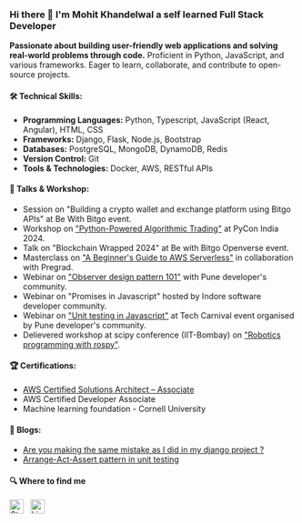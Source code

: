 ### Hi there 👋 I'm Mohit Khandelwal a self learned Full Stack Developer

**Passionate about building user-friendly web applications and solving real-world problems through code.** Proficient in Python, JavaScript, and various frameworks. Eager to learn, collaborate, and contribute to open-source projects.

#### 🛠️ Technical Skills:

* **Programming Languages:** Python, Typescript, JavaScript (React, Angular), HTML, CSS
* **Frameworks:** Django, Flask, Node.js, Bootstrap
* **Databases:** PostgreSQL, MongoDB, DynamoDB, Redis
* **Version Control:** Git
* **Tools & Technologies:** Docker, AWS, RESTful APIs

#### 🎤 Talks & Workshop: 
* Session on "Building a crypto wallet and exchange platform using Bitgo APIs" at Be With Bitgo event.
* Workshop on ["Python-Powered Algorithmic Trading"](https://www.linkedin.com/posts/mohitkh7_pyconindia2024-algorithmictrading-python-activity-7241697979424788482-efSB) at PyCon India 2024.
* Talk on "Blockchain Wrapped 2024" at Be with Bitgo Openverse event.
* Masterclass on ["A Beginner's Guide to AWS Serverless"](https://www.linkedin.com/posts/mohitkh7_awsserverless-masterclass-pregrad-activity-7171417036454150144-sMs2/) in collaboration with Pregrad.
* Webinar on ["Observer design pattern 101"](https://www.youtube.com/watch?v=XA_cVUDlxDI) with Pune developer's community.
* Webinar on "Promises in Javascript" hosted by Indore software developer community.
* Webinar on ["Unit testing in Javascript"](https://www.youtube.com/watch?v=I5ds3o9LTEM) at Tech Carnival event organised by Pune developer's community.
* Delievered workshop at scipy conference (IIT-Bombay) on ["Robotics programming with rospy"](https://static.fossee.in/scipy2019/SciPyTalks/SciPyIndia2019_Track1_S003_Robotics_Programming_with_Rospy_20191129.mp4).

#### 🏆 Certifications:
* [AWS Certified Solutions Architect – Associate](https://www.credly.com/badges/e51e505d-eb84-4e57-becb-dfb4a6d6a925/public_url)
* AWS Certified Developer Associate
*  Machine learning foundation - Cornell University

#### 📖 Blogs:
* [Are you making the same mistake as I did in my django project ?](https://www.linkedin.com/pulse/you-making-same-mistake-i-did-my-django-project-mohit-khandelwal/)
* [Arrange-Act-Assert pattern in unit testing](https://medium.com/@mohitkh7/arrange-act-assert-pattern-in-unit-testing-7ed2b35c964)

#### 🔍 Where to find me

[<img src="https://img.shields.io/badge/Stack%20Overflow-282C34?logo=stackoverflow&logoColor=FE7A16" alt="Stack Overflow logo" title="Stack Overflow" height="25" />](https://stackoverflow.com/users/8219031/mohit-khandelwal)
&nbsp;
[<img src="https://img.shields.io/badge/LinkedIn-282C34?logo=linkedin&logoColor=0077B5" alt="LinkedIn logo" title="LinkedIn" height="25" />](https://www.linkedin.com/in/mohitkh7/)
&nbsp;
<!-- [![Mohit Khandelwal StackOverflow](https://stackoverflow-badge.onrender.com/api/StackOverflowBadge/8219031)](https://stackoverflow.com/users/8219031/mohit-khandelwal) -->

<!--
**mohitkh7/mohitkh7** is a ✨ _special_ ✨ repository because its `README.md` (this file) appears on your GitHub profile.

Here are some ideas to get you started:

- 🔭 I’m currently working on ...
- 🌱 I’m currently learning ...
- 👯 I’m looking to collaborate on ...
- 🤔 I’m looking for help with ...
- 💬 Ask me about ...
- 📫 How to reach me: ...
- 😄 Pronouns: ...
- ⚡ Fun fact: ...
-->
